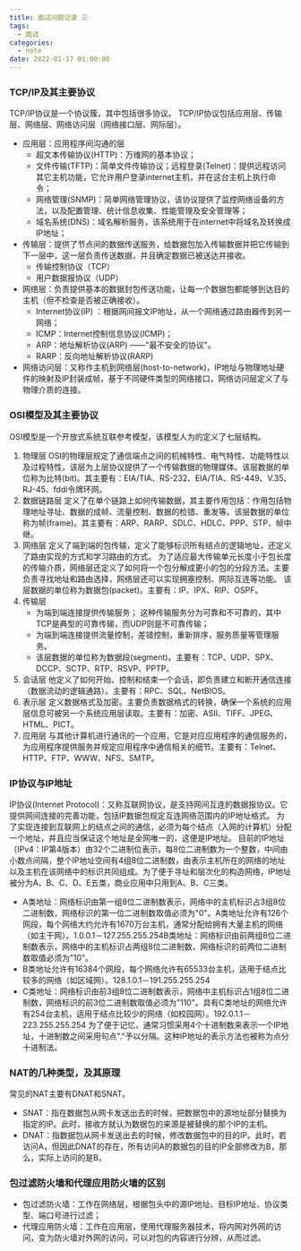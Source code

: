 ```yaml
---
title: 面试问题记录 三
tags:
  - 面试
categories:
  - note
date: 2022-01-17 01:00:00
---
```



### TCP/IP及其主要协议

TCP/IP协议是一个协议簇，其中包括很多协议。
TCP/IP协议包括应用层、传输层、网络层、网络访问层（网络接口层、网际层）。
* 应用层：应用程序间沟通的层
    * 超文本传输协议(HTTP)：万维网的基本协议；
    * 文件传输(TFTP)：简单文件传输协议；远程登录(Telnet)：提供远程访问其它主机功能，它允许用户登录internet主机，并在这台主机上执行命令；
    * 网络管理(SNMP)：简单网络管理协议，该协议提供了监控网络设备的方法，以及配置管理、统计信息收集、性能管理及安全管理等；
    * 域名系统(DNS)：域名解析服务，该系统用于在internet中将域名及转换成IP地址；
* 传输层：提供了节点间的数据传送服务，给数据包加入传输数据并把它传输到下一层中，这一层负责传送数据，并且确定数据已被送达并接收。
    * 传输控制协议（TCP）
    * 用户数据报协议（UDP）
* 网络层：负责提供基本的数据封包传送功能，让每一个数据包都能够到达目的主机（但不检查是否被正确接收）。
    * Internet协议(IP) ：根据网间报文IP地址，从一个网络通过路由器传到另一网络；
    * ICMP：Internet控制信息协议(ICMP)；
    * ARP：地址解析协议(ARP) ——"最不安全的协议"。
    * RARP：反向地址解析协议(RARP)
* 网络访问层：又称作主机到网络层(host-to-network)，IP地址与物理地址硬件的映射及IP封装成帧，基于不同硬件类型的网络接口，网络访问层定义了与物理介质的连接。
<!--more-->

### OSI模型及其主要协议
OSI模型是一个开放式系统互联参考模型，该模型人为的定义了七层结构。
1. 物理层
OSI的物理层规定了通信端点之间的机械特性、电气特性、功能特性以及过程特性，该层为上层协议提供了一个传输数据的物理媒体。该层数据的单位称为比特(bit)。其主要有：EIA/TIA、RS-232、EIA/TIA、RS-449、V.35、RJ-45、fddi令牌环网。
2. 数据链路层
定义了在单个链路上如何传输数据，其主要作用包括：作用包括物理地址寻址、数据的成帧、流量控制、数据的检错、重发等。该层数据的单位称为帧(frame)。其主要有：ARP、RARP、SDLC、HDLC、PPP、STP、帧中继。
3. 网络层
定义了端到端的包传输，定义了能够标识所有结点的逻辑地址，还定义了路由实现的方式和学习路由的方式。
为了适应最大传输单元长度小于包长度的传输介质，网络层还定义了如何将一个包分解成更小的包的分段方法。主要负责寻找地址和路由选择，网络层还可以实现拥塞控制、网际互连等功能。
该层数据的单位称为数据包(packet)。主要有：IP、IPX、RIP、OSPF。
4. 传输层
    * 为端到端连接提供传输服务；
这种传输服务分为可靠和不可靠的，其中TCP是典型的可靠传输，而UDP则是不可靠传输；
    * 为端到端连接提供流量控制，差错控制，重新排序，服务质量等管理服务。
    * 该层数据的单位称为数据段(segment)。主要有：TCP、UDP、SPX、DCCP、SCTP、RTP、RSVP、PPTP。
5. 会话层
他定义了如何开始、控制和结束一个会话，即负责建立和断开通信连接（数据流动的逻辑通路）。主要有：RPC、SQL、NetBIOS。
6. 表示层
定义数据格式及加密。主要负责数据格式的转换，确保一个系统的应用层信息可被另一个系统应用层读取。主要有：加密、ASII、TIFF、JPEG、HTML、PICT。
7. 应用层
与其他计算机进行通讯的一个应用，它是对应应用程序的通信服务的，为应用程序提供服务并规定应用程序中通信相关的细节。主要有：Telnet、HTTP、FTP、WWW、NFS、SMTP。

### IP协议与IP地址


IP协议(Internet Protocol)：又称互联网协议，是支持网间互连的数据报协议。它提供网间连接的完善功能，包括IP数据包规定互连网络范围内的IP地址格式。
为了实现连接到互联网上的结点之间的通信，必须为每个结点（入网的计算机）分配一个地址，并且应当保证这个地址是全网唯一的，这便是IP地址。
目前的IP地址（IPv4：IP第4版本）由32个二进制位表示，每8位二进制数为一个整数，中间由小数点间隔，整个IP地址空间有4组8位二进制数，由表示主机所在的网络的地址以及主机在该网络中的标识共同组成。为了便于寻址和层次化的构造网络，IP地址被分为A、B、C、D、E五类，商业应用中只用到A、B、C三类。
* A类地址：网络标识由第一组8位二进制数表示，网络中的主机标识占3组8位二进制数，网络标识的第一位二进制数取值必须为"0"。A类地址允许有126个网段，每个网络大约允许有1670万台主机，通常分配给拥有大量主机的网络（如主干网）。1.0.0.1－127.255.255.254B类地址：网络标识由前两组8位二进制数表示，网络中的主机标识占两组8位二进制数，网络标识的前两位二进制数取值必须为"10"。
* B类地址允许有16384个网段，每个网络允许有65533台主机，适用于结点比较多的网络（如区域网）。128.1.0.1－191.255.255.254
* C类地址：网络标识由前3组8位二进制数表示，网络中主机标识占1组8位二进制数，网络标识的前3位二进制数取值必须为"110"。具有C类地址的网络允许有254台主机，适用于结点比较少的网络（如校园网）。192.0.1.1－223.255.255.254
为了便于记忆，通常习惯采用4个十进制数来表示一个IP地址，十进制数之间采用句点"."予以分隔。这种IP地址的表示方法也被称为点分十进制法。

### NAT的几种类型，及其原理
常见的NAT主要有DNAT和SNAT。
* SNAT：指在数据包从网卡发送出去的时候，把数据包中的源地址部分替换为指定的IP。此时，接收方就认为数据包的来源是被替换的那个IP的主机。
* DNAT：指数据包从网卡发送出去的时候，修改数据包中的目的IP。此时，若访问A，但因此DNAT的存在，所有访问A的数据包的目的IP全部修改为B，那么，实际上访问的是B。

### 包过滤防火墙和代理应用防火墙的区别
* 包过滤防火墙：工作在网络层，根据包头中的源IP地址、目标IP地址、协议类型、端口号进行过滤；
* 代理应用防火墙：工作在应用层，使用代理服务器技术，将内网对外网的访问，变为防火墙对外网的访问，可以对包的内容进行分辨，从而过滤。